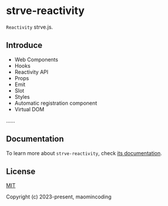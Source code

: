 # strve-reactivity

`Reactivity` strve.js.

## Introduce

- Web Components
- Hooks
- Reactivity API
- Props
- Emit
- Slot
- Styles
- Automatic registration component
- Virtual DOM

......

## Documentation

To learn more about `strve-reactivity`, check [its documentation](https://strvejs.github.io/strve-doc/tool/strveReactivity).

## License

[MIT](http://opensource.org/licenses/MIT)

Copyright (c) 2023-present, maomincoding
